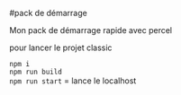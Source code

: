 
#pack de démarrage  


Mon pack de démarrage rapide avec percel  

pour lancer le projet classic  

```npm i```  
```npm run build```  
``npm run start`` = lance le localhost